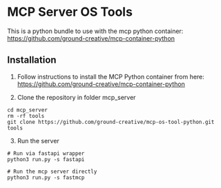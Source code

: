 # MCP Server OS Tools

This is a python bundle to use with the mcp python container:
https://github.com/ground-creative/mcp-container-python

## Installation

1. Follow instructions to install the MCP Python container from here:
   https://github.com/ground-creative/mcp-container-python

2. Clone the repository in folder mcp_server

```
cd mcp_server
rm -rf tools
git clone https://github.com/ground-creative/mcp-os-tool-python.git tools
```

3. Run the server

```
# Run via fastapi wrapper
python3 run.py -s fastapi

# Run the mcp server directly
python3 run.py -s fastmcp
```
